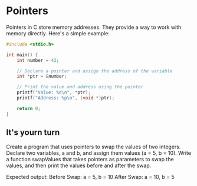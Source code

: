 # Pointers

Pointers in C store memory addresses. They provide a way to work with memory directly. Here's a simple example:

```c
#include <stdio.h>

int main() {
    int number = 42;

    // Declare a pointer and assign the address of the variable
    int *ptr = &number;

    // Print the value and address using the pointer
    printf("Value: %d\n", *ptr);
    printf("Address: %p\n", (void *)ptr);

    return 0;
}
```


## It's yourn turn

Create a program that uses pointers to swap the values of two integers. Declare two variables, a and b, and assign them values (a = 5, b = 10). Write a function swapValues that takes pointers as parameters to swap the values, and then print the values before and after the swap.


Expected output: 
Before Swap: a = 5, b = 10
After Swap: a = 10, b = 5